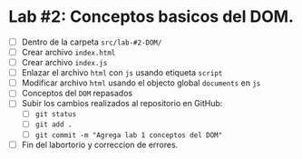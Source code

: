 
# Lab #2: Conceptos basicos del DOM.


* [ ] Dentro de la carpeta `src/lab-#2-DOM/`
* [ ] Crear archivo `index.html`
* [ ] Crear archivo `index.js`
* [ ] Enlazar el archivo `html` con `js` usando etiqueta `script`
* [ ] Modificar archivo `html` usando el objecto global `documents` en `js`
* [ ] Conceptos del `DOM` repasados
* [ ] Subir los cambios realizados al repositorio en GitHub:
  * [ ] `git status`
  * [ ] `git add .`
  * [ ] `git commit -m "Agrega lab 1 conceptos del DOM"`
* [ ] Fin del labortorio y correccion de errores.   